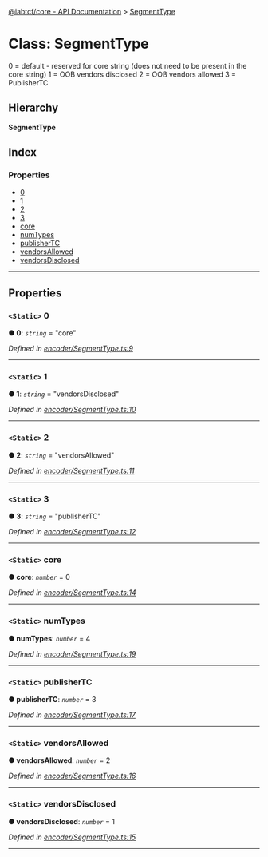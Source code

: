 [@iabtcf/core - API Documentation](../README.md) > [SegmentType](../classes/segmenttype.md)

# Class: SegmentType

0 = default - reserved for core string (does not need to be present in the core string) 1 = OOB vendors disclosed 2 = OOB vendors allowed 3 = PublisherTC

## Hierarchy

**SegmentType**

## Index

### Properties

* [0](segmenttype.md#0)
* [1](segmenttype.md#1)
* [2](segmenttype.md#2)
* [3](segmenttype.md#3)
* [core](segmenttype.md#core)
* [numTypes](segmenttype.md#numtypes)
* [publisherTC](segmenttype.md#publishertc)
* [vendorsAllowed](segmenttype.md#vendorsallowed)
* [vendorsDisclosed](segmenttype.md#vendorsdisclosed)

---

## Properties

<a id="0"></a>

### `<Static>` 0

**● 0**: *`string`* = "core"

*Defined in [encoder/SegmentType.ts:9](https://github.com/chrispaterson/iabtcf-es/blob/42cb912/modules/core/src/encoder/SegmentType.ts#L9)*

___
<a id="1"></a>

### `<Static>` 1

**● 1**: *`string`* = "vendorsDisclosed"

*Defined in [encoder/SegmentType.ts:10](https://github.com/chrispaterson/iabtcf-es/blob/42cb912/modules/core/src/encoder/SegmentType.ts#L10)*

___
<a id="2"></a>

### `<Static>` 2

**● 2**: *`string`* = "vendorsAllowed"

*Defined in [encoder/SegmentType.ts:11](https://github.com/chrispaterson/iabtcf-es/blob/42cb912/modules/core/src/encoder/SegmentType.ts#L11)*

___
<a id="3"></a>

### `<Static>` 3

**● 3**: *`string`* = "publisherTC"

*Defined in [encoder/SegmentType.ts:12](https://github.com/chrispaterson/iabtcf-es/blob/42cb912/modules/core/src/encoder/SegmentType.ts#L12)*

___
<a id="core"></a>

### `<Static>` core

**● core**: *`number`* = 0

*Defined in [encoder/SegmentType.ts:14](https://github.com/chrispaterson/iabtcf-es/blob/42cb912/modules/core/src/encoder/SegmentType.ts#L14)*

___
<a id="numtypes"></a>

### `<Static>` numTypes

**● numTypes**: *`number`* = 4

*Defined in [encoder/SegmentType.ts:19](https://github.com/chrispaterson/iabtcf-es/blob/42cb912/modules/core/src/encoder/SegmentType.ts#L19)*

___
<a id="publishertc"></a>

### `<Static>` publisherTC

**● publisherTC**: *`number`* = 3

*Defined in [encoder/SegmentType.ts:17](https://github.com/chrispaterson/iabtcf-es/blob/42cb912/modules/core/src/encoder/SegmentType.ts#L17)*

___
<a id="vendorsallowed"></a>

### `<Static>` vendorsAllowed

**● vendorsAllowed**: *`number`* = 2

*Defined in [encoder/SegmentType.ts:16](https://github.com/chrispaterson/iabtcf-es/blob/42cb912/modules/core/src/encoder/SegmentType.ts#L16)*

___
<a id="vendorsdisclosed"></a>

### `<Static>` vendorsDisclosed

**● vendorsDisclosed**: *`number`* = 1

*Defined in [encoder/SegmentType.ts:15](https://github.com/chrispaterson/iabtcf-es/blob/42cb912/modules/core/src/encoder/SegmentType.ts#L15)*

___

